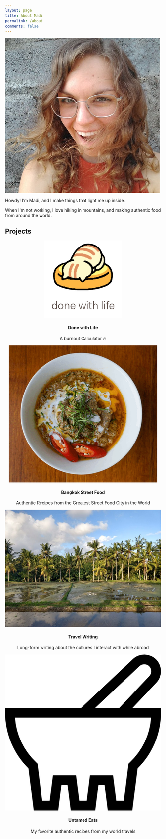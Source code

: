 ```yaml
---
layout: page
title: About Madi
permalink: /about
comments: false
---
```


<img class ="about_img" src="assets/images/about/happy_madi.jpg" alt="Madi Taskett">


Howdy! I’m Madi, and I make things that light me up inside. 

When I'm not working, I love hiking in mountains, and making authentic food from around the world.

## Projects

<div class="row">
  <div class="column">
    <center>
        <img class ="project_img" src="assets/images/about/done_with_life.png" alt="Done with Life">
        <h4>Done with Life</h4>
        <p>A burnout Calculator 🔥</p>
    </center>
  </div>
  <div class="column">
    <center>
        <img class ="project_img" src="assets/images/about/BKKcookbookgif.gif" alt="bangkok Street Food">
        <h4>Bangkok Street Food</h4>
        <p>Authentic Recipes from the Greatest Street Food City in the World</p>
    </center>
  </div>
</div>

<div class="row" ahref>
  <div class="column">
    <center>
        <img class ="project_img" src="assets/images/about/travel_writings.jpg" alt="Travel Writing">
        <h4>Travel Writing</h4>
        <p>Long-form writing about the cultures I interact with while abroad</p>
    </center>
  </div>
  
  <div class="column">
    <center>
        <img class ="project_img" src="assets/images/about/molcajete.png" alt="Recipes">
        <h4>Untamed Eats</h4>
        <p>My favorite authentic recipes from my world travels</p>
    <center>    
  </div>
</div>